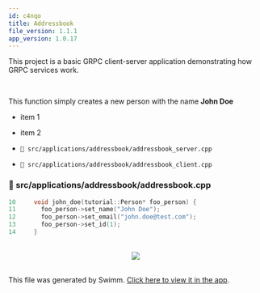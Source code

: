 ```yaml
---
id: c4nqo
title: Addressbook
file_version: 1.1.1
app_version: 1.0.17
---
```


This project is a basic GRPC client-server application demonstrating how GRPC services work.

<br/>

This function simply creates a new person with the name **John Doe**

*   item 1
    
*   item 2
    
*   `📄 src/applications/addressbook/addressbook_server.cpp`
    
*   `📄 src/applications/addressbook/addressbook_client.cpp`
<!-- NOTE-swimm-snippet: the lines below link your snippet to Swimm -->
### 📄 src/applications/addressbook/addressbook.cpp
```c++
10     void john_doe(tutorial::Person* foo_person) {
11       foo_person->set_name("John Doe");
12       foo_person->set_email("john.doe@test.com");
13       foo_person->set_id(1);
14     }
```

<br/>

<div align="center"><img src="https://media2.giphy.com/media/ezb5se6MmeHjyWscmL/giphy.gif?cid=d56c4a8b7cbkgwlh7gyh83o5svuphr0k0344kb9iv4pyuilb&rid=giphy.gif&ct=g" style="width:'50%'"/></div>

<br/>

This file was generated by Swimm. [Click here to view it in the app](https://app.swimm.io/repos/Z2l0aHViJTNBJTNBQ1BQVGVzdCUzQSUzQUFTdGVmYW45Mw==/docs/c4nqo).
